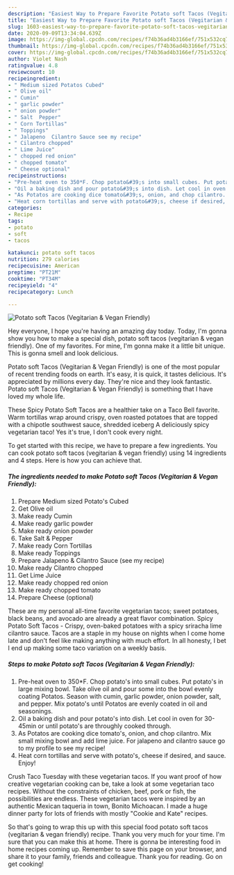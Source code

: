 ```yaml
---
description: "Easiest Way to Prepare Favorite Potato soft Tacos (Vegitarian &amp;amp; Vegan Friendly)"
title: "Easiest Way to Prepare Favorite Potato soft Tacos (Vegitarian &amp;amp; Vegan Friendly)"
slug: 1603-easiest-way-to-prepare-favorite-potato-soft-tacos-vegitarian-and-amp-vegan-friendly
date: 2020-09-09T13:34:04.639Z
image: https://img-global.cpcdn.com/recipes/f74b36ad4b3166ef/751x532cq70/potato-soft-tacos-vegitarian-vegan-friendly-recipe-main-photo.jpg
thumbnail: https://img-global.cpcdn.com/recipes/f74b36ad4b3166ef/751x532cq70/potato-soft-tacos-vegitarian-vegan-friendly-recipe-main-photo.jpg
cover: https://img-global.cpcdn.com/recipes/f74b36ad4b3166ef/751x532cq70/potato-soft-tacos-vegitarian-vegan-friendly-recipe-main-photo.jpg
author: Violet Nash
ratingvalue: 4.8
reviewcount: 10
recipeingredient:
- " Medium sized Potatos Cubed"
- " Olive oil"
- " Cumin"
- " garlic powder"
- " onion powder"
- " Salt  Pepper"
- " Corn Tortillas"
- " Toppings"
- " Jalapeno  Cilantro Sauce see my recipe"
- " Cilantro chopped"
- " Lime Juice"
- " chopped red onion"
- " chopped tomato"
- " Cheese optional"
recipeinstructions:
- "Pre-heat oven to 350*F. Chop potato&#39;s into small cubes. Put potato&#39;s in large mixing bowl. Take olive oil and pour some into the bowl evenly coating Potatos. Season with cumin, garlic powder, onion powder, salt, and pepper. Mix potato&#39;s until Potatos are evenly coated in oil and seasonings."
- "Oil a baking dish and pour potato&#39;s into dish. Let cool in oven for 30-45min or until potato&#39;s are throughly cooked through."
- "As Potatos are cooking dice tomato&#39;s, onion, and chop cilantro. Mix small mixing bowl and add lime juice. For jalapeno and cilantro sauce go to my profile to see my recipe!"
- "Heat corn tortillas and serve with potato&#39;s, cheese if desired, and sauce. Enjoy!"
categories:
- Recipe
tags:
- potato
- soft
- tacos

katakunci: potato soft tacos 
nutrition: 279 calories
recipecuisine: American
preptime: "PT21M"
cooktime: "PT34M"
recipeyield: "4"
recipecategory: Lunch

---
```



![Potato soft Tacos (Vegitarian &amp; Vegan Friendly)](https://img-global.cpcdn.com/recipes/f74b36ad4b3166ef/751x532cq70/potato-soft-tacos-vegitarian-vegan-friendly-recipe-main-photo.jpg)

Hey everyone, I hope you're having an amazing day today. Today, I'm gonna show you how to make a special dish, potato soft tacos (vegitarian &amp; vegan friendly). One of my favorites. For mine, I'm gonna make it a little bit unique. This is gonna smell and look delicious.

Potato soft Tacos (Vegitarian &amp; Vegan Friendly) is one of the most popular of recent trending foods on earth. It's easy, it is quick, it tastes delicious. It's appreciated by millions every day. They're nice and they look fantastic. Potato soft Tacos (Vegitarian &amp; Vegan Friendly) is something that I have loved my whole life.

These Spicy Potato Soft Tacos are a healthier take on a Taco Bell favorite. Warm tortillas wrap around crispy, oven roasted potatoes that are topped with a chipotle southwest sauce, shredded iceberg A deliciously spicy vegetarian taco! Yes it&#39;s true, I don&#39;t cook every night.


To get started with this recipe, we have to prepare a few ingredients. You can cook potato soft tacos (vegitarian &amp; vegan friendly) using 14 ingredients and 4 steps. Here is how you can achieve that.

<!--inarticleads1-->

##### The ingredients needed to make Potato soft Tacos (Vegitarian &amp; Vegan Friendly):

1. Prepare  Medium sized Potato&#39;s Cubed
1. Get  Olive oil
1. Make ready  Cumin
1. Make ready  garlic powder
1. Make ready  onion powder
1. Take  Salt &amp; Pepper
1. Make ready  Corn Tortillas
1. Make ready  Toppings
1. Prepare  Jalapeno &amp; Cilantro Sauce (see my recipe)
1. Make ready  Cilantro chopped
1. Get  Lime Juice
1. Make ready  chopped red onion
1. Make ready  chopped tomato
1. Prepare  Cheese (optional)


These are my personal all-time favorite vegetarian tacos; sweet potatoes, black beans, and avocado are already a great flavor combination. Spicy Potato Soft Tacos - Crispy, oven-baked potatoes with a spicy sriracha lime cilantro sauce. Tacos are a staple in my house on nights when I come home late and don&#39;t feel like making anything with much effort. In all honesty, I bet I end up making some taco variation on a weekly basis. 

<!--inarticleads2-->

##### Steps to make Potato soft Tacos (Vegitarian &amp; Vegan Friendly):

1. Pre-heat oven to 350*F. Chop potato&#39;s into small cubes. Put potato&#39;s in large mixing bowl. Take olive oil and pour some into the bowl evenly coating Potatos. Season with cumin, garlic powder, onion powder, salt, and pepper. Mix potato&#39;s until Potatos are evenly coated in oil and seasonings.
1. Oil a baking dish and pour potato&#39;s into dish. Let cool in oven for 30-45min or until potato&#39;s are throughly cooked through.
1. As Potatos are cooking dice tomato&#39;s, onion, and chop cilantro. Mix small mixing bowl and add lime juice. For jalapeno and cilantro sauce go to my profile to see my recipe!
1. Heat corn tortillas and serve with potato&#39;s, cheese if desired, and sauce. Enjoy!


Crush Taco Tuesday with these vegetarian tacos. If you want proof of how creative vegetarian cooking can be, take a look at some vegetarian taco recipes. Without the constraints of chicken, beef, pork or fish, the possibilities are endless. These vegetarian tacos were inspired by an authentic Mexican taqueria in town, Bonito Michoacan. I made a huge dinner party for lots of friends with mostly &#34;Cookie and Kate&#34; recipes. 

So that's going to wrap this up with this special food potato soft tacos (vegitarian &amp; vegan friendly) recipe. Thank you very much for your time. I'm sure that you can make this at home. There is gonna be interesting food in home recipes coming up. Remember to save this page on your browser, and share it to your family, friends and colleague. Thank you for reading. Go on get cooking!
